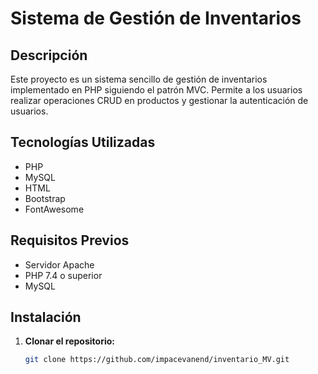 # Sistema de Gestión de Inventarios

## Descripción
Este proyecto es un sistema sencillo de gestión de inventarios 
implementado en PHP siguiendo el patrón MVC. 
Permite a los usuarios realizar operaciones CRUD en productos y 
gestionar la autenticación de usuarios.

## Tecnologías Utilizadas
- PHP
- MySQL
- HTML
- Bootstrap
- FontAwesome

## Requisitos Previos
- Servidor Apache
- PHP 7.4 o superior
- MySQL

## Instalación

1. **Clonar el repositorio:**
   ```bash
   git clone https://github.com/impacevanend/inventario_MV.git
